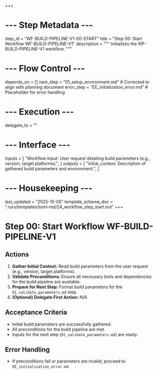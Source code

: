 +++
# --- Step Metadata ---
step_id = "WF-BUILD-PIPELINE-V1-00-START"
title = "Step 00: Start Workflow WF-BUILD-PIPELINE-V1"
description = """
Initializes the WF-BUILD-PIPELINE-V1 workflow.
"""

# --- Flow Control ---
depends_on = []
next_step = "01_setup_environment.md" # Corrected to align with planning document
error_step = "EE_initialization_error.md" # Placeholder for error handling

# --- Execution ---
delegate_to = ""

# --- Interface ---
inputs = [
    "Workflow Input: User request detailing build parameters (e.g., version, target platforms).",
]
outputs = [
    "initial_context: Description of gathered build parameters and environment.",
]

# --- Housekeeping ---
last_updated = "2025-10-05"
template_schema_doc = ".ruru/templates/toml-md/24_workflow_step_start.md"
+++

# Step 00: Start Workflow WF-BUILD-PIPELINE-V1

## Actions

1.  **Gather Initial Context:** Read build parameters from the user request (e.g., version, target platforms).
2.  **Validate Preconditions:** Ensure all necessary tools and dependencies for the build pipeline are available.
3.  **Prepare for Next Step:** Format build parameters for the `01_validate_parameters.md` step.
4.  **(Optional) Delegate First Action:** N/A

## Acceptance Criteria

*   Initial build parameters are successfully gathered.
*   All preconditions for the build pipeline are met.
*   Inputs for the next step (`01_validate_parameters.md`) are ready.

## Error Handling

*   If preconditions fail or parameters are invalid, proceed to `EE_initialization_error.md`.
